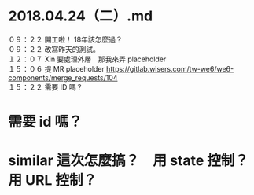 # 2018.04.24（二）.md

０９：２２ 開工啦！ 18年該怎麼過？  
０９：２２ 改寫昨天的測試。  
１２：０７ Xin 要處理外層　那我來弄 placeholder  
１５：０６ 提 MR placeholder https://gitlab.wisers.com/tw-we6/we6-components/merge_requests/104  
１５：２２ 需要 ID 嗎？  

# 需要 id 嗎？
# similar 這次怎麼搞？　用 state 控制？　用 URL 控制？
